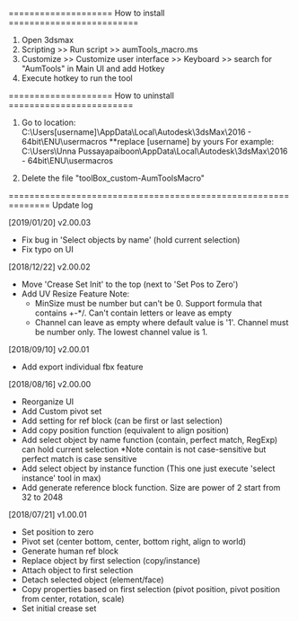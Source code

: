 ==================== How to install =========================
1. Open 3dsmax
2. Scripting >> Run script >> aumTools_macro.ms
3. Customize >> Customize user interface >> Keyboard >> search for "AumTools" in Main UI and add Hotkey
4. Execute hotkey to run the tool

==================== How to uninstall ========================
1. Go to location:
C:\Users\[username]\AppData\Local\Autodesk\3dsMax\2016 - 64bit\ENU\usermacros
**replace [username] by yours
For example: C:\Users\Unna Pussayapaiboon\AppData\Local\Autodesk\3dsMax\2016 - 64bit\ENU\usermacros

2. Delete the file "toolBox_custom-AumToolsMacro"

==============================================================
Update log

[2019/01/20] v2.00.03
- Fix bug in 'Select objects by name' (hold current selection)
- Fix typo on UI

[2018/12/22] v2.00.02
- Move 'Crease Set Init' to the top (next to 'Set Pos to Zero')
- Add UV Resize Feature
	Note:
	- MinSize must be number but can't be 0. Support formula that contains +-*/. Can't contain letters or leave as empty
	- Channel can leave as empty where default value is '1'. Channel must be number only. The lowest channel value is 1.

[2018/09/10] v2.00.01
- Add export individual fbx feature

[2018/08/16] v2.00.00
- Reorganize UI
- Add Custom pivot set
- Add setting for ref block (can be first or last selection)
- Add copy position function (equivalent to align position)
- Add select object by name function (contain, perfect match, RegExp) can hold current selection
*Note contain is not case-sensitive but perfect match is case sensitive
- Add select object by instance function (This one just execute 'select instance' tool in max)
- Add generate reference block function. Size are power of 2 start from 32 to 2048

[2018/07/21] v1.00.01
- Set position to zero
- Pivot set (center bottom, center, bottom right, align to world)
- Generate human ref block
- Replace object by first selection (copy/instance)
- Attach object to first selection
- Detach selected object (element/face)
- Copy properties based on first selection (pivot position, pivot position from center, rotation, scale)
- Set initial crease set
